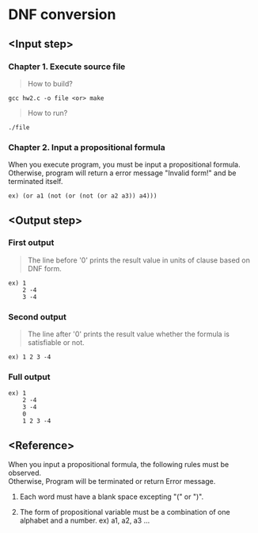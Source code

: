 # DNF conversion

## \<Input step>

### Chapter 1. Execute source file
> How to build?<br/>

`gcc hw2.c -o file <or> make`<br/>

> How to run?<br/>

`./file`

### Chapter 2. Input a propositional formula
When you execute program, you must be input a propositional formula. 
Otherwise, program will return a error message "Invalid form!" and be terminated itself.
```
ex) (or a1 (not (or (not (or a2 a3)) a4)))
```
## \<Output step>

### First output 
> The line before '0' prints the result value in units of clause based on DNF form.
```
ex) 1
    2 -4
    3 -4
```
### Second output
> The line after '0' prints the result value whether the formula is satisfiable or not.
```
ex) 1 2 3 -4
```
### Full output
```
ex) 1
    2 -4
    3 -4
    0
    1 2 3 -4
```

## \<Reference>
When you input a propositional formula, the following rules must be observed.<br/>
Otherwise, Program will be terminated or return Error message.

1. Each word must have a blank space excepting "(" or ")".
    
2. The form of propositional variable must be a combination of one alphabet and a number. ex) a1, a2, a3 ...

